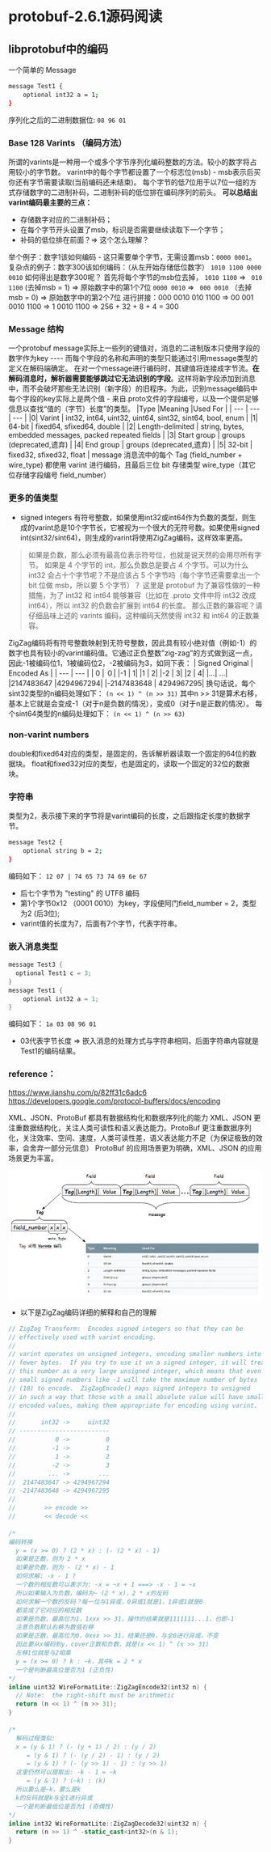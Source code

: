 # protobuf-2.6.1源码阅读

## libprotobuf中的编码

一个简单的 Message
```sh
message Test1 {
    optional int32 a = 1;
}
```
序列化之后的二进制数据位: `08 96 01`

### Base 128 Varints （编码方法）
所谓的varints是一种用一个或多个字节序列化编码整数的方法。较小的数字将占用较小的字节数。
varint中的每个字节都设置了一个标志位(msb) - msb表示后买你还有字节需要读取(当前编码还未结束)。
每个字节的低7位用于以7位一组的方式存储数字的二进制补码，二进制补码的低位排在编码序列的前头。
**可以总结出varint编码最主要的三点：**
- 存储数字对应的二进制补码；
- 在每个字节开头设置了msb，标识是否需要继续读取下一个字节；
- 补码的低位排在前面？=> 这个怎么理解？

举个例子：数字1该如何编码 - 这只需要单个字节，无需设置msb：`0000 0001`。
复杂点的例子：数字300该如何编码：（从左开始存储低位数字）
`1010 1100 0000 0010`
如何得出是数字300呢？
首先将每个字节的msb位去掉，
`1010 1100` => ` 010 1100` (去掉msb = 1) => 原始数字中的第1个7位
`0000 0010` => ` 000 0010` （去掉msb = 0)  => 原始数字中的第2个7位
进行拼接：000 0010 010 1100 => 00 001 0010 1100 => 1 0010 1100 => 256 + 32 + 8 + 4 = 300


### Message 结构
一个protobuf message实际上一些列的键值对，消息的二进制版本只使用字段的数字作为key ---- 而每个字段的名称和声明的类型只能通过引用message类型的定义在解码端确定。
在对一个message进行编码时，其键值将连接成字节流。**在解码消息时，解析器需要能够跳过它无法识别的字段**。这样将新字段添加到消息中，而不会破坏那些无法识别（新字段）的旧程序。为此，识别message编码中每个字段的key实际上是两个值 - 来自.proto文件的字段编号，以及一个提供足够信息以查找“值的（字节）长度”的类型。
|Type	|Meaning	|Used For |
| --- | --- | --- |
|0|	Varint	| int32, int64, uint32, uint64, sint32, sint64, bool, enum |
|1|	64-bit	| fixed64, sfixed64, double |
|2|	Length-delimited	| string, bytes, embedded messages, packed repeated fields |
|3|	Start group	| groups (deprecated,遗弃) |
|4|	End group	| groups (deprecated,遗弃) |
|5|	32-bit	| fixed32, sfixed32, float |
message 消息流中的每个 Tag (field_number + wire_type) 都使用 varint 进行编码，且最后三位 bit 存储类型 wire_type（其它位存储字段编号 field_number）

### 更多的值类型
* signed integers
有符号整数，如果使用int32或int64作为负数的类型，则生成的varint总是10个字节长，它被视为一个很大的无符号数。如果使用signed int(sint32/sint64)，则生成的varint将使用ZigZag编码，这样效率更高。
> 如果是负数，那么必须有最高位表示符号位，也就是说天然的会用尽所有字节。
> 如果是 4 个字节的 int，那么负数总是要占 4 个字节。可以为什么 int32 会占十个字节呢？不是应该占 5 个字节吗（每个字节还需要拿出一个 bit 位做 msb，所以要 5 个字节）？
> 这里是 protobuf 为了兼容性做的一种措施，为了 int32 和 int64 能够兼容（比如在 .proto 文件中将 int32 改成 int64），所以 int32 的负数会扩展到 int64 的长度。
> 那么正数的兼容呢？请仔细品味上述的 varints 编码，这种编码天然使得 int32 和 int64 的正数兼容。

ZigZag编码将有符号整数映射到无符号整数，因此具有较小绝对值（例如-1）的数字也具有较小的varint编码值。它通过正负整数”zig-zag”的方式做到这一点，因此-1被编码位1，1被编码位2，-2被编码为3，如同下表：
| Signed Original	| Encoded As |
| --- | --- |
| 0	| ０|
|-1	| 1|
|1	| 2|
|-2	| 3|
|2	| 4|
|...|	...|
|2147483647	|4294967294|
|-2147483648 |	4294967295|
换句话说，每个sint32类型的n编码处理如下：
```(n << 1) ^ (n >> 31)```
其中n >> 31是算术右移，基本上它就是会变成-1（对于n是负数的情况），变成0（对于n是正数的情况）。
每个sint64类型的n编码处理如下：
```(n << 1) ^ (n >> 63)```

### non-varint numbers
double和fixed64对应的类型，是固定的，告诉解析器读取一个固定的64位的数据块。
float和fixed32对应的类型，也是固定的，读取一个固定的32位的数据块。

### 字符串
类型为2，表示接下来的字节将是varint编码的长度，之后跟指定长度的数据字节。
```sh
message Test2 {
    optional string b = 2;
}
```
编码如下：
```12 07 | 74 65 73 74 69 6e 67```
- 后七个字节为 "testing" 的 UTF8 编码
- 第1个字节0x12 （0001 0010）为key，字段便阿门field_number = 2，类型为2 (后3位);
- varint值的长度为7，后面有7个字节，代表字符串。

### 嵌入消息类型
```c++
message Test3 {
  optional Test1 c = 3;
}
message Test1 {
    optional int32 a = 1;
}
```
编码如下：
`1a 03 08 96 01`
- 03代表字节长度 => 嵌入消息的处理方式与字符串相同，后面字符串内容就是Test1的编码结果。

### reference：
https://www.jianshu.com/p/82ff31c6adc6
https://developers.google.com/protocol-buffers/docs/encoding

XML、JSON、ProtoBuf 都具有数据结构化和数据序列化的能力
XML、JSON 更注重数据结构化，关注人类可读性和语义表达能力。ProtoBuf 更注重数据序列化，关注效率、空间、速度，人类可读性差，语义表达能力不足（为保证极致的效率，会舍弃一部分元信息）
ProtoBuf 的应用场景更为明确，XML、JSON 的应用场景更为丰富。

![](images/2022-02-14-17-10-55.png)

* 以下是ZigZag编码详细的解释和自己的理解
```c++
// ZigZag Transform:  Encodes signed integers so that they can be
// effectively used with varint encoding.
//
// varint operates on unsigned integers, encoding smaller numbers into
// fewer bytes.  If you try to use it on a signed integer, it will treat
// this number as a very large unsigned integer, which means that even
// small signed numbers like -1 will take the maximum number of bytes
// (10) to encode.  ZigZagEncode() maps signed integers to unsigned
// in such a way that those with a small absolute value will have smaller
// encoded values, making them appropriate for encoding using varint.
//
//       int32 ->     uint32
// -------------------------
//           0 ->          0
//          -1 ->          1
//           1 ->          2
//          -2 ->          3
//         ... ->        ...
//  2147483647 -> 4294967294
// -2147483648 -> 4294967295
//
//        >> encode >>
//        << decode <<

/*
编码转换
  y = (x >= 0) ? (2 * x) : (- (2 * x) - 1)
  如果是正数，则为 2 * x
  如果是负数，则为 - (2 * x) - 1
  如何求解: -x - 1 ?
  一个数的相反数可以表示为: -x = ~x + 1 ===> -x - 1 = ~x
  所以如果输入为负数，编码为~ (2 * x)，2 * x的反码
  如何求解一个数的反码？每一位与1异或，0异或1就是1，1异或1就是0
  都变成了它对应的相反数
  如果是负数，最高位为1，1xxx >> 31，操作的结果就是1111111...1，也即-1
  注意负数默认右移为数值右移
  如果是正数，最高位为0，0xxx >> 31，结果还是0，与全0进行异或，不变
  因此要从x编码到y，cover正数和负数，就是(x << 1) ^ (x >> 31)
  左移1位就是与2相乘
  y = (x >= 0) ? k : ~k，其中k = 2 * x
  一个是判断最高位是否为1 (正负性)
*/
inline uint32 WireFormatLite::ZigZagEncode32(int32 n) {
  // Note:  the right-shift must be arithmetic
  return (n << 1) ^ (n >> 31);
}

/*
  解码过程类似:
  x = (y & 1) ? (- (y + 1) / 2) : (y / 2)
     = (y & 1) ? (- (y / 2) - 1) : (y / 2)
     = (y & 1) ? (- (y >> 1) - 1) : (y >> 1)
  这里仍然可以提取出: -k - 1 = ~k
     = (y & 1) ? (~k) : (k)
  所以要么是~k，要么是k
  k的反码就是k与全1进行异或
  一个是判断最低位是否为1 (奇偶性)
*/
inline int32 WireFormatLite::ZigZagDecode32(uint32 n) {
  return (n >> 1) ^ -static_cast<int32>(n & 1);
}
```
